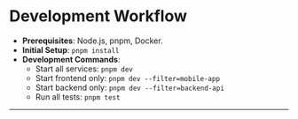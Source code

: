 # **Development Workflow**

  * **Prerequisites**: Node.js, pnpm, Docker.
  * **Initial Setup**: `pnpm install`
  * **Development Commands**:
      * Start all services: `pnpm dev`
      * Start frontend only: `pnpm dev --filter=mobile-app`
      * Start backend only: `pnpm dev --filter=backend-api`
      * Run all tests: `pnpm test`

-----
